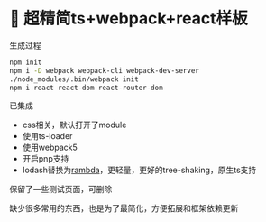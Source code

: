 # 🚀 超精简ts+webpack+react样板

生成过程

```bash
npm init
npm i -D webpack webpack-cli webpack-dev-server
./node_modules/.bin/webpack init
npm i react react-dom react-router-dom
```

已集成
- css相关，默认打开了module
- 使用ts-loader
- 使用webpack5
- 开启pnp支持
- lodash替换为[rambda](https://selfrefactor.github.io/rambda/#/)，更轻量，更好的tree-shaking，原生ts支持

保留了一些测试页面，可删除

缺少很多常用的东西，也是为了最简化，方便拓展和框架依赖更新
